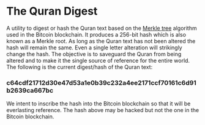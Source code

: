 # The Quran Digest
A utility to digest or hash the Quran text based on the [Merkle tree](https://en.wikipedia.org/wiki/Merkle_tree) algorithm used in the Bitcoin blockchain. It produces a 256-bit hash which is also known as a Merkle root. As long as the Quran text has not been altered the hash will remain the same. Even a single letter alteration will strikingly change the hash. The objective is to saveguard the Quran from being altered and to make it the single source of reference for the entire world. The following is the current digest/hash of the Quran text:
### c64cdf21712d30e47d53a1e0b39c232a4ee2171ccf70161c6d91b2639ca667bc
We intent to inscribe the hash into the Bitcoin blockchain so that it will be everlasting reference. The hash above may be hacked but not the one in the Bitcoin blockchain.
